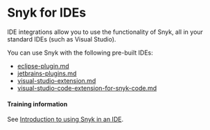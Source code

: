 # Snyk for IDEs

IDE integrations allow you to use the functionality of Snyk, all in your standard IDEs (such as Visual Studio).

You can use Snyk with the following pre-built IDEs:

* [eclipse-plugin.md](eclipse-plugin.md "mention")
* [jetbrains-plugins.md](jetbrains-plugins.md "mention")
* [visual-studio-extension.md](visual-studio-extension.md "mention")
* [visual-studio-code-extension-for-snyk-code.md](visual-studio-code-extension-for-snyk-code.md "mention")

#### Training information

See [Introduction to using Snyk in an IDE](https://training.snyk.io/courses/introduction-to-using-snyk-in-an-ide).
